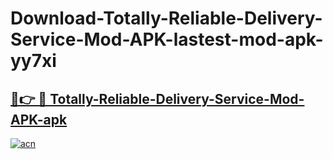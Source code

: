 # Download-Totally-Reliable-Delivery-Service-Mod-APK-lastest-mod-apk-yy7xi

<h2><a href="https://apkcomod.com?title=Totally-Reliable-Delivery-Service-Mod-APK">🔗👉 🔴 Totally-Reliable-Delivery-Service-Mod-APK-apk </a></h2>

[![acn](https://github.com/user-attachments/assets/0f9c940e-d8b0-45ae-aac7-cd30a18b3e1c)](https://apkcomod.com?title=Totally-Reliable-Delivery-Service-Mod-APK)
